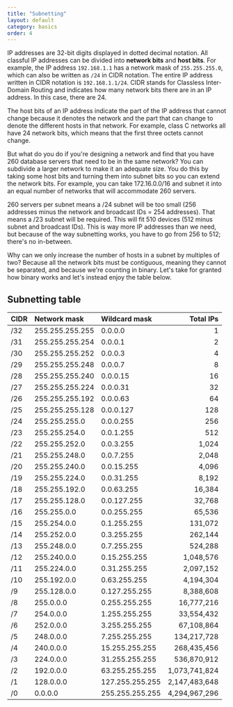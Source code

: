 ```yaml
---
title: "Subnetting"
layout: default
category: basics
order: 4
---
```


IP addresses are 32-bit digits displayed in dotted decimal notation. All classful IP addresses can be divided into __network bits__ and __host bits__. For example, the IP address `192.168.1.1` has a network mask of `255.255.255.0`, which can also be written as `/24` in CIDR notation. The entire IP address written in CIDR notation is `192.168.1.1/24`. CIDR stands for Classless Inter-Domain Routing and indicates how many network bits there are in an IP address. In this case, there are 24.

The host bits of an IP address indicate the part of the IP address that cannot change because it denotes the network and the part that can change to denote the different hosts in that network. For example, class C networks all have 24 network bits, which means that the first three octets cannot change.

But what do you do if you're designing a network and find that you have 260 database servers that need to be in the same network? You can subdivide a larger network to make it an adequate size. You do this by taking some host bits and turning them into subnet bits so you can extend the network bits. For example, you can take 172.16.0.0/16 and subnet it into an equal number of networks that will accommodate 260 servers.

260 servers per subnet means a /24 subnet will be too small (256 addresses minus the network and broadcast IDs = 254 addresses). That means a /23 subnet will be required. This will fit 510 devices (512 minus subnet and broadcast IDs). This is way more IP addresses than we need, but because of the way subnetting works, you have to go from 256 to 512; there's no in-between.

Why can we only increase the number of hosts in a subnet by multiples of two? Because all the network bits must be contiguous, meaning they cannot be separated, and because we're counting in binary. Let's take for granted how binary works and let's instead enjoy the table below.

## Subnetting table

| CIDR | Network mask    | Wildcard mask   | Total IPs      |
| :--- | :---            | :---            | ---:           |
/32    | 255.255.255.255 | 0.0.0.0         | 1              |
/31    | 255.255.255.254 | 0.0.0.1         | 2              |
/30    | 255.255.255.252 | 0.0.0.3         | 4              |
/29    | 255.255.255.248 | 0.0.0.7         | 8              |
/28    | 255.255.255.240 | 0.0.0.15        | 16             |
/27    | 255.255.255.224 | 0.0.0.31        | 32             |
/26    | 255.255.255.192 | 0.0.0.63        | 64             |
/25    | 255.255.255.128 | 0.0.0.127       | 128            |
/24    | 255.255.255.0   | 0.0.0.255       | 256            |
/23    | 255.255.254.0   | 0.0.1.255       | 512            |
/22    | 255.255.252.0   | 0.0.3.255       | 1,024          |
/21    | 255.255.248.0   | 0.0.7.255       | 2,048          |
/20    | 255.255.240.0   | 0.0.15.255      | 4,096          |
/19    | 255.255.224.0   | 0.0.31.255      | 8,192          |
/18    | 255.255.192.0   | 0.0.63.255      | 16,384         |
/17    | 255.255.128.0   | 0.0.127.255     |  32,768        |
/16    | 255.255.0.0     | 0.0.255.255     |  65,536        |
/15    | 255.254.0.0     | 0.1.255.255     |  131,072       |
/14    | 255.252.0.0     | 0.3.255.255     |  262,144       |
/13    | 255.248.0.0     | 0.7.255.255     |  524,288       |
/12    | 255.240.0.0     | 0.15.255.255    |  1,048,576     |
/11    | 255.224.0.0     | 0.31.255.255    |  2,097,152     |
/10    | 255.192.0.0     | 0.63.255.255    |  4,194,304     |
/9     | 255.128.0.0     | 0.127.255.255   |  8,388,608     |
/8     | 255.0.0.0       | 0.255.255.255   |  16,777,216    |
/7     | 254.0.0.0       | 1.255.255.255   |  33,554,432    |
/6     | 252.0.0.0       | 3.255.255.255   |  67,108,864    |
/5     | 248.0.0.0       | 7.255.255.255   |  134,217,728   |
/4     | 240.0.0.0       | 15.255.255.255  |  268,435,456   |
/3     | 224.0.0.0       | 31.255.255.255  |  536,870,912   |
/2     | 192.0.0.0       | 63.255.255.255  |  1,073,741,824 |
/1     | 128.0.0.0       | 127.255.255.255 |  2,147,483,648 |
/0     | 0.0.0.0         | 255.255.255.255 |  4,294,967,296 |